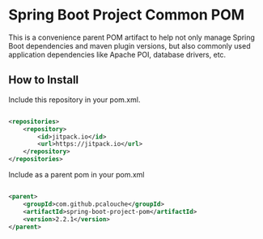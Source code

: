 # Spring Boot Project Common POM

This is a convenience parent POM artifact to help not only manage Spring Boot dependencies and maven plugin versions,
but also commonly used application dependencies like Apache POI, database drivers, etc.

## How to Install

Include this repository in your pom.xml.

```xml

<repositories>
    <repository>
        <id>jitpack.io</id>
        <url>https://jitpack.io</url>
    </repository>
</repositories>
```

Include as a parent pom in your pom.xml

```xml

<parent>
    <groupId>com.github.pcalouche</groupId>
    <artifactId>spring-boot-project-pom</artifactId>
    <version>2.2.1</version>
</parent>
```